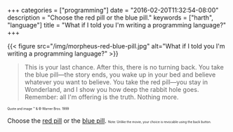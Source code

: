 +++
categories = ["programming"]
date = "2016-02-20T11:32:54-08:00"
description = "Choose the red pill or the blue pill."
keywords = ["harth", "language"]
title = "What if I told you I'm writing a programming language?"
+++

{{< figure src="/img/morpheus-red-blue-pill.jpg"
	alt="What if I told you I'm writing a programming language?" >}}

> This is your last chance. After this, there is no turning back. You
> take the blue pill—the story ends, you wake up in your bed and
> believe whatever you want to believe. You take the red pill—you stay
> in Wonderland, and I show you how deep the rabbit hole
> goes. Remember: all I'm offering is the truth. Nothing more.

<p style="font-size:50%"> Quote and image ™ & © Warner Bros. 1999 </p>

Choose the [red pill] or the [blue pill]. <span style="font-size:50%">
Note: Unlike the movie, your choice is revocable using the back button.
</span>

[red pill]: /missing/index.html
[blue pill]: https://en.wikipedia.org/wiki/List_of_programming_languages_by_type
